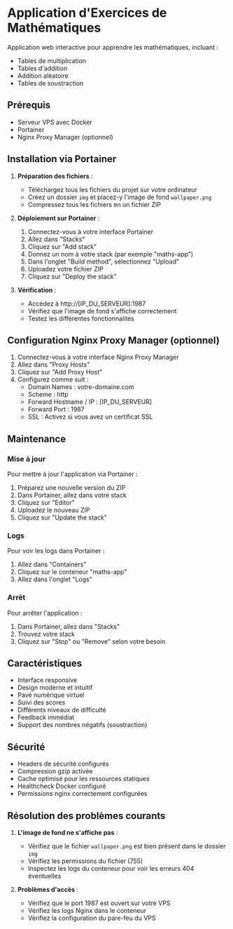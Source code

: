 # Application d'Exercices de Mathématiques

Application web interactive pour apprendre les mathématiques, incluant :
- Tables de multiplication
- Tables d'addition
- Addition aléatoire
- Tables de soustraction

## Prérequis

- Serveur VPS avec Docker
- Portainer
- Nginx Proxy Manager (optionnel)

## Installation via Portainer

1. **Préparation des fichiers** :
   - Téléchargez tous les fichiers du projet sur votre ordinateur
   - Créez un dossier `img` et placez-y l'image de fond `wallpaper.png`
   - Compressez tous les fichiers en un fichier ZIP

2. **Déploiement sur Portainer** :
   1. Connectez-vous à votre interface Portainer
   2. Allez dans "Stacks"
   3. Cliquez sur "Add stack"
   4. Donnez un nom à votre stack (par exemple "maths-app")
   5. Dans l'onglet "Build method", sélectionnez "Upload"
   6. Uploadez votre fichier ZIP
   7. Cliquez sur "Deploy the stack"

3. **Vérification** :
   - Accédez à http://[IP_DU_SERVEUR]:1987
   - Vérifiez que l'image de fond s'affiche correctement
   - Testez les différentes fonctionnalités

## Configuration Nginx Proxy Manager (optionnel)

1. Connectez-vous à votre interface Nginx Proxy Manager
2. Allez dans "Proxy Hosts"
3. Cliquez sur "Add Proxy Host"
4. Configurez comme suit :
   - Domain Names : votre-domaine.com
   - Scheme : http
   - Forward Hostname / IP : [IP_DU_SERVEUR]
   - Forward Port : 1987
   - SSL : Activez si vous avez un certificat SSL

## Maintenance

### Mise à jour
Pour mettre à jour l'application via Portainer :
1. Préparez une nouvelle version du ZIP
2. Dans Portainer, allez dans votre stack
3. Cliquez sur "Editor"
4. Uploadez le nouveau ZIP
5. Cliquez sur "Update the stack"

### Logs
Pour voir les logs dans Portainer :
1. Allez dans "Containers"
2. Cliquez sur le conteneur "maths-app"
3. Allez dans l'onglet "Logs"

### Arrêt
Pour arrêter l'application :
1. Dans Portainer, allez dans "Stacks"
2. Trouvez votre stack
3. Cliquez sur "Stop" ou "Remove" selon votre besoin

## Caractéristiques

- Interface responsive
- Design moderne et intuitif
- Pavé numérique virtuel
- Suivi des scores
- Différents niveaux de difficulté
- Feedback immédiat
- Support des nombres négatifs (soustraction)

## Sécurité

- Headers de sécurité configurés
- Compression gzip activée
- Cache optimisé pour les ressources statiques
- Healthcheck Docker configuré
- Permissions nginx correctement configurées

## Résolution des problèmes courants

1. **L'image de fond ne s'affiche pas** :
   - Vérifiez que le fichier `wallpaper.png` est bien présent dans le dossier `img`
   - Vérifiez les permissions du fichier (755)
   - Inspectez les logs du conteneur pour voir les erreurs 404 éventuelles

2. **Problèmes d'accès** :
   - Vérifiez que le port 1987 est ouvert sur votre VPS
   - Vérifiez les logs Nginx dans le conteneur
   - Vérifiez la configuration du pare-feu du VPS 